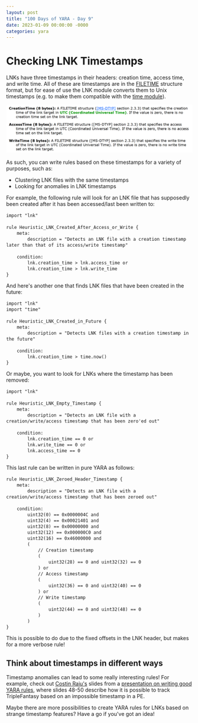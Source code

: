 ```yaml
---
layout: post
title: "100 Days of YARA - Day 9"
date: 2023-01-09 00:00:00 -0000
categories: yara
---
```


# Checking LNK Timestamps
LNKs have three timestamps in their headers: creation time, access time, and write time. All of these are timestamps are in the [FILETIME](https://learn.microsoft.com/en-us/windows/win32/api/minwinbase/ns-minwinbase-filetime) structure format, but for ease of use the LNK module converts them to Unix timestamps (e.g. to make them compatible with the [time module](https://learn.microsoft.com/en-us/windows/win32/api/minwinbase/ns-minwinbase-filetime)).

![LNK timestamps](/assets/2023-01-09_lnk_timestamps.png)

As such, you can write rules based on these timestamps for a variety of purposes, such as:
- Clustering LNK files with the same timestamps
- Looking for anomalies in LNK timestamps

For example, the following rule will look for an LNK file that has supposedly been created after it has been accessed/last been written to:
```
import "lnk"

rule Heuristic_LNK_Created_After_Access_or_Write {
    meta:
        description = "Detects an LNK file with a creation timestamp later than that of its access/write timestamp"
        
    condition:
        lnk.creation_time > lnk.access_time or
        lnk.creation_time > lnk.write_time
}
```

And here's another one that finds LNK files that have been created in the future:
```
import "lnk"
import "time"

rule Heuristic_LNK_Created_in_Future {
    meta:
        description = "Detects LNK files with a creation timestamp in the future"
        
    condition:
        lnk.creation_time > time.now()
}
```

Or maybe, you want to look for LNKs where the timestamp has been removed:
```
import "lnk"

rule Heuristic_LNK_Empty_Timestamp {
    meta:
        description = "Detects an LNK file with a creation/write/access timestamp that has been zero'ed out"
        
    condition:
        lnk.creation_time == 0 or
        lnk.write_time == 0 or
        lnk.access_time == 0
}
```

This last rule can be written in pure YARA as follows:
```
rule Heuristic_LNK_Zeroed_Header_Timestamp {
    meta:
        description = "Detects an LNK file with a creation/write/access timestamp that has been zeroed out"
        
    condition:
        uint32(0) == 0x0000004C and
        uint32(4) == 0x00021401 and
        uint32(8) == 0x00000000 and
        uint32(12) == 0x000000C0 and
        uint32(16) == 0x46000000 and
        (
            // Creation timestamp
            (
                uint32(28) == 0 and uint32(32) == 0
            ) or
            // Access timestamp
            (
                uint32(36) == 0 and uint32(40) == 0
            ) or
            // Write timestamp
            (
                uint32(44) == 0 and uint32(48) == 0
            )
        )
}
```
This is possible to do due to the fixed offsets in the LNK header, but makes for a more verbose rule!

## Think about timestamps in different ways
Timestamp anomalies can lead to some really interesting rules! For example, check out [Costin Raiu's](https://twitter.com/craiu) slides from a [presentation on writing good YARA rules](https://www.slideshare.net/KasperskyLabGlobal/upping-the-apt-hunting-game-learn-the-best-yara-practices-from-kaspersky), where slides 48-50 describe how it is possible to track TripleFantasy based on an impossible timestamp in a PE.

Maybe there are more possibilities to create YARA rules for LNKs based on strange timestamp features? Have a go if you've got an idea!